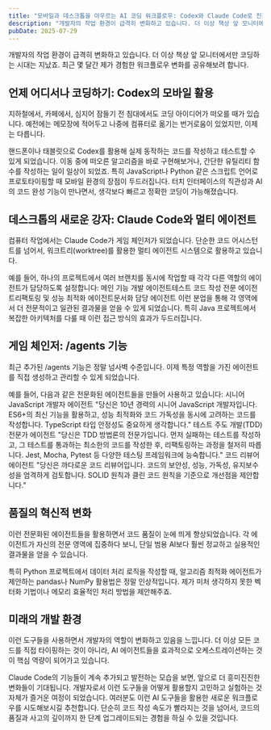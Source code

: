 ```yaml
---
title: "모바일과 데스크톱을 아우르는 AI 코딩 워크플로우: Codex와 Claude Code로 진화하는 개발 환경"
description: "개발자의 작업 환경이 급격히 변화하고 있습니다. 더 이상 책상 앞 모니터에서만 코딩하는 시대는 지났죠. 최근 몇 달간 제가 경험한 워크플로우 변화를 공유해보려 합니다.   언제 어디서나 코딩하기: Codex의 모바일 활용  지하철에서, 카페에서, 심지어 잠들기 전 침대에서도 코딩 아이디..."
pubDate: 2025-07-29
---
```


개발자의 작업 환경이 급격히 변화하고 있습니다. 더 이상 책상 앞 모니터에서만 코딩하는 시대는 지났죠. 최근 몇 달간 제가 경험한 워크플로우 변화를 공유해보려 합니다.

## 언제 어디서나 코딩하기: Codex의 모바일 활용

지하철에서, 카페에서, 심지어 잠들기 전 침대에서도 코딩 아이디어가 떠오를 때가 있습니다. 예전에는 메모장에 적어두고 나중에 컴퓨터로 옮기는 번거로움이 있었지만, 이제는 다릅니다.

핸드폰이나 태블릿으로 Codex를 활용해 실제 동작하는 코드를 작성하고 테스트할 수 있게 되었습니다. 이동 중에 떠오른 알고리즘을 바로 구현해보거나, 간단한 유틸리티 함수를 작성하는 일이 일상이 되었죠.
특히 JavaScript나 Python 같은 스크립트 언어로 프로토타이핑할 때 모바일 환경의 장점이 두드러집니다. 터치 인터페이스의 직관성과 AI의 코드 완성 기능이 만나면서, 생각보다 빠르고 정확한 코딩이 가능해졌습니다.

## 데스크톱의 새로운 강자: Claude Code와 멀티 에이전트

컴퓨터 작업에서는 Claude Code가 게임 체인저가 되었습니다. 단순한 코드 어시스턴트를 넘어서, 워크트리(worktree)를 활용한 멀티 에이전트 시스템으로 활용하고 있습니다.

예를 들어, 하나의 프로젝트에서 여러 브랜치를 동시에 작업할 때 각각 다른 역할의 에이전트가 담당하도록 설정합니다:
메인 기능 개발 에이전트테스트 코드 작성 전문 에이전트리팩토링 및 성능 최적화 에이전트문서화 담당 에이전트
이런 분업을 통해 각 영역에서 더 전문적이고 일관된 결과물을 얻을 수 있게 되었습니다. 특히 Java 프로젝트에서 복잡한 아키텍처를 다룰 때 이런 접근 방식의 효과가 두드러집니다.

## 게임 체인저: /agents 기능

최근 추가된 /agents 기능은 정말 넘사벽 수준입니다. 이제 특정 역할을 가진 에이전트를 직접 생성하고 관리할 수 있게 되었습니다.

예를 들어, 다음과 같은 전문화된 에이전트들을 만들어 사용하고 있습니다: 시니어 JavaScript 개발자 에이전트
"당신은 10년 경력의 시니어 JavaScript 개발자입니다. ES6+의 최신 기능을 활용하고, 성능 최적화와 코드 가독성을 동시에 고려하는 코드를 작성합니다. TypeScript 타입 안정성도 중요하게 생각합니다." 테스트 주도 개발(TDD) 전문가 에이전트
"당신은 TDD 방법론의 전문가입니다. 먼저 실패하는 테스트를 작성하고, 그 테스트를 통과하는 최소한의 코드를 작성한 후, 리팩토링하는 과정을 철저히 따릅니다. Jest, Mocha, Pytest 등 다양한 테스팅 프레임워크에 능숙합니다." 코드 리뷰어 에이전트
"당신은 까다로운 코드 리뷰어입니다. 코드의 보안성, 성능, 가독성, 유지보수성을 엄격하게 검토합니다. SOLID 원칙과 클린 코드 원칙을 기준으로 개선점을 제안합니다."

## 품질의 혁신적 변화

이런 전문화된 에이전트들을 활용하면서 코드 품질이 눈에 띄게 향상되었습니다. 각 에이전트가 자신의 전문 영역에 집중하다 보니, 단일 범용 AI보다 훨씬 정교하고 실용적인 결과물을 얻을 수 있습니다.

특히 Python 프로젝트에서 데이터 처리 로직을 작성할 때, 알고리즘 최적화 에이전트가 제안하는 pandas나 NumPy 활용법은 정말 인상적입니다. 제가 미처 생각하지 못한 벡터화 기법이나 메모리 효율적인 처리 방법을 제안해주죠.

## 미래의 개발 환경

이런 도구들을 사용하면서 개발자의 역할이 변화하고 있음을 느낍니다. 더 이상 모든 코드를 직접 타이핑하는 것이 아니라, AI 에이전트들을 효과적으로 오케스트레이션하는 것이 핵심 역량이 되어가고 있습니다.

Claude Code의 기능들이 계속 추가되고 발전하는 모습을 보면, 앞으로 더 흥미진진한 변화들이 기대됩니다. 개발자로서 이런 도구들을 어떻게 활용할지 고민하고 실험하는 것 자체가 즐거운 여정이 되었습니다.
여러분도 이런 AI 도구들을 활용한 새로운 워크플로우를 시도해보시길 추천합니다. 단순히 코드 작성 속도가 빨라지는 것을 넘어서, 코드의 품질과 사고의 깊이까지 한 단계 업그레이드되는 경험을 하실 수 있을 것입니다.
